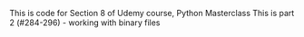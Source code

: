 This is code for Section 8 of Udemy course, Python Masterclass
This is part 2 (#284-296) - working with binary files

